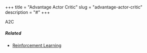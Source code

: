 +++
title = "Advantage Actor Critic"
slug = "advantage-actor-critic"
description = "#"
+++

A2C

##### Related
- [Reinforcement Learning](/reinforcement-learning)
